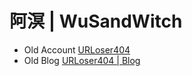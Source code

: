 # 阿溟 | WuSandWitch

- Old Account [URLoser404](https://github.com/URLoser404)
- Old Blog [URLoser404 | Blog](https://urloser404.github.io)

